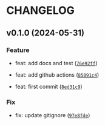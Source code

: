 # CHANGELOG



## v0.1.0 (2024-05-31)

### Feature

* feat: add docs and test ([`76e92ff`](https://github.com/jjjermiah/damply/commit/76e92ff24b5e8febb361df0f01d1d063d26ef703))

* feat: add github actions ([`85891c4`](https://github.com/jjjermiah/damply/commit/85891c4fcd221f3c61874a2c6cec9edc059e94af))

* feat: first commit ([`8ed31c9`](https://github.com/jjjermiah/damply/commit/8ed31c972b3ac76f4def1b02bb50c6fee84a2172))

### Fix

* fix: update gitignore ([`97e8fde`](https://github.com/jjjermiah/damply/commit/97e8fde80ab3a6f38f62a231ffe5fc189983fe05))
